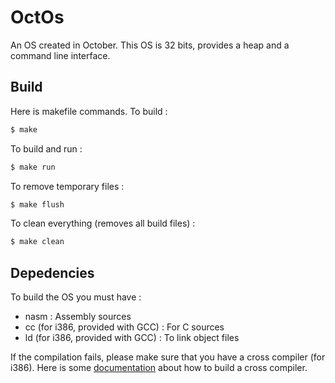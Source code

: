 # OctOs
An OS created in October. This OS is 32 bits, provides a heap and a command line interface.

## Build
Here is makefile commands. To build :
```bash
$ make
```
To build and run :
```bash
$ make run
```
To remove temporary files :
```bash
$ make flush
```
To clean everything (removes all build files) :
```bash
$ make clean
```

## Depedencies
To build the OS you must have :
- nasm : Assembly sources
- cc (for i386, provided with GCC) : For C sources
- ld (for i386, provided with GCC) : To link object files

If the compilation fails, please make sure that you have a cross compiler (for i386).
Here is some [documentation](https://wiki.osdev.org/GCC_Cross-Compiler "Build a cross compiler") about how to build a cross compiler. 
